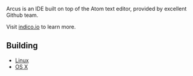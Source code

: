 Arcus is an IDE built on top of the Atom text editor, provided by excellent Github team.

Visit [indico.io](https://indico.io) to learn more.

## Building

* [Linux](docs/build-instructions/linux.md)
* [OS X](docs/build-instructions/os-x.md)
